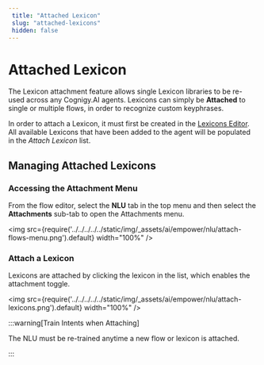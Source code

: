 ```yaml
---
 title: "Attached Lexicon" 
 slug: "attached-lexicons" 
 hidden: false 
---
```

# Attached Lexicon

The Lexicon attachment feature allows single Lexicon libraries to be re-used across any Cognigy.AI agents. Lexicons can simply be **Attached** to single or multiple flows, in order to recognize custom keyphrases.

In order to attach a Lexicon, it must first be created in the [Lexicons Editor](../slots-and-lexicons/lexicons.md). All available Lexicons that have been added to the agent will be populated in the *Attach Lexicon* list.

## Managing Attached Lexicons


### Accessing the Attachment Menu

From the flow editor, select the **NLU** tab in the top menu and then select the **Attachments** sub-tab to open the Attachments menu.

<img src={require('../../../../../static/img/_assets/ai/empower/nlu/attach-flows-menu.png').default} width="100%" />

### Attach a Lexicon

Lexicons are attached by clicking the lexicon in the list, which enables the attachment toggle.

<img src={require('../../../../../static/img/_assets/ai/empower/nlu/attach-lexicons.png').default} width="100%" />

:::warning[Train Intents when Attaching]

  The NLU must be re-trained anytime a new flow or lexicon is attached.

:::

